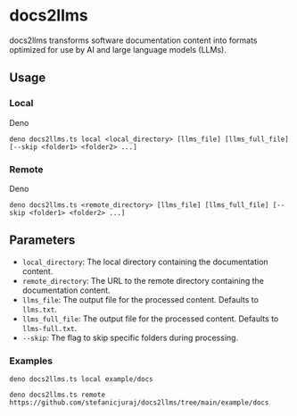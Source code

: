 # docs2llms

docs2llms transforms software documentation content into formats optimized for use by AI and large language models (LLMs).

## Usage

### Local

Deno
```
deno docs2llms.ts local <local_directory> [llms_file] [llms_full_file] [--skip <folder1> <folder2> ...]
```

### Remote

Deno
```
deno docs2llms.ts <remote_directory> [llms_file] [llms_full_file] [--skip <folder1> <folder2> ...]
```

## Parameters

- `local_directory`: The local directory containing the documentation content.
- `remote_directory`: The URL to the remote directory containing the documentation content.
- `llms_file`: The output file for the processed content. Defaults to `llms.txt`.
- `llms_full_file`: The output file for the processed content. Defaults to `llms-full.txt`.
- `--skip`: The flag to skip specific folders during processing.

### Examples

```
deno docs2llms.ts local example/docs
```
```
deno docs2llms.ts remote https://github.com/stefanicjuraj/docs2llms/tree/main/example/docs
```
